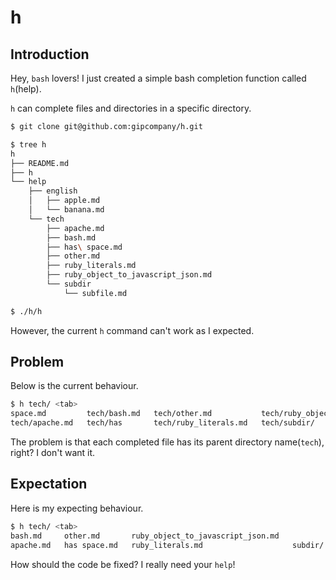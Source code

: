 # h

## Introduction

Hey, `bash` lovers! I just created a simple bash completion function called `h`(help).

`h` can complete files and directories in a specific directory.

```bash
$ git clone git@github.com:gipcompany/h.git

$ tree h
h
├── README.md
├── h
└── help
    ├── english
    │   ├── apple.md
    │   └── banana.md
    └── tech
        ├── apache.md
        ├── bash.md
        ├── has\ space.md
        ├── other.md
        ├── ruby_literals.md
        ├── ruby_object_to_javascript_json.md
        └── subdir
            └── subfile.md

$ ./h/h
```

However, the current `h` command can't work as I expected.

## Problem

Below is the current behaviour.

```bash
$ h tech/ <tab>
space.md         tech/bash.md   tech/other.md           tech/ruby_object_to_javascript_json.md
tech/apache.md   tech/has       tech/ruby_literals.md   tech/subdir/
```

The problem is that each completed file has its parent directory name(`tech`), right? I don't want it.

## Expectation

Here is my expecting behaviour.

```bash
$ h tech/ <tab>
bash.md     other.md       ruby_object_to_javascript_json.md
apache.md   has space.md   ruby_literals.md                    subdir/
```

How should the code be fixed? I really need your `help`!
